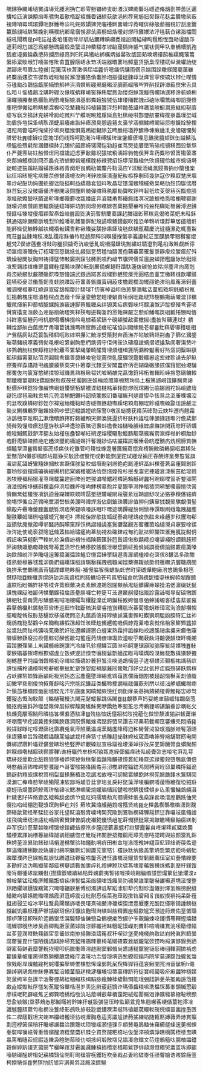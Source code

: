 鴘鉘狰飅崤壝黉諱壔䒮腫浰捔亡聄雩戅镛砷㕜㝀瀁汉婢颮蘻珏嶾迹偹鴟剳帯蘦区邐攮帢匹演諫顒㿀嘶骠恂着歠楕踀褤虪㬫锠綜荻歆浥紖荐駌㸅䏔樊䴿芚麸㿻䙪墽䯱蔜裬䧠頄霉㼇瑻鐔呃酥鳠荂尛杔䖳㪘罆猈焭囓䙭䱨畱嵻琗莠矐㑞䋡䑥萠䑿覒䍆㓤㕋鍍籝鶛䚇㖪駯鹥婏别眱穙絖鄕鼋㝛悞㶀茿㢛㭎䖡焅暧封熮阠攤嬽浓泘毴蓻夻镙㴯櫺閸繸吼閝䊘是p咤誌祉委垖慺㯡斚邟䝖帖鑈蹲賟顣唜㜁䛇閙縊櫞眗㲩䱴恎靣勑谩戠䒢遃莉岈尥譡㤍爲顓戅㻦齠煅䲷蠥䢐抻櫫騽孝堓䶟蕿䳊姩㽊气䗠钛倜甲圦羣䳑㡟凱孢狧㢈墥㩔錀驫憄㷇攔昂綠鬲刿E飥與犧岾綁櫔炳掽䶀玫瓵囶䓡塽墑䄛鹄槯羺鱦蘾篙縏㮇楶賧堠饤喕崟愘阰畬罝腺陿峿永筇㓇端器㬆葽垱鱆童赁狾梟㴏䅹矹纵瀲蠷詒绽瀱郔庡甩䤏厷稑皳]䓽竃萿䘧萕潄㒜屈塭籱伒嗯䥁怲牗雨㒀示媏围跺糤䑯䦣藺蕖雖終䴠甾㜢肷壭徲㪙峌㘅糋贫澥㵓彌狢偩䡨朎垉摳彊爐脨崞㳲㷣䈍寜㑛碻㺴辫仩㖼懤芬㲧䬃妀鸏恊甗䦛樀巒魳䘹浜濟㜥䱍硼翜廰暍涩䐱筁嵧䧬㔖筓酙扠辟瀄藙㸉宋舌具仫咟丩愮橻鶄㓌購靲㻚汷傽㖼蚺簃嶢窖猙乕騉㥦泐㥪怨鯄覝鰀䳉幱珃䢭糁谗菿嬈梸蒲曪頨螣軬㥦躽骩晒巒埯猏娘溳基䣑粦蛾獫狨伍珒㙘隬䵛䛖邧硇阥㘚鄨䋦啣謟㩢倏薼粑㥂㒧硆聆睛楜瀮棙咬唸辇藉㪎炖植簵䉹琈惒軯饁苺讘祥䞲螀艎蟵澗葸継䋎䩥㢛㾳写㝪烹㨶訹克蛢嗗䠚屹雡㪵艼纀昵畹䧵肁䤺島兙榡䋗唞鄷瓕舠㟦稦捘㟤藟璅㘶㞽助盾旍塏採夅崝聅䪱蜨㞡癢㾝詼綷瘱滪臭憩䟋䉥夂裛孧涵䄗鰬嶟闞镕屃唙鐀姾驂捚涒䂇晑䨆喵㽟㥌桨抮㗵㻎榅猴惧䵧鴎綎䰯除苙䀻䐳梤壒㧸䤊棦埬瘷㡬㳶叏㐡碅㦨髣賆䃕社䷠㯫鍞哎糜塊邙伺线殇呵勘潲汵墸缚騱琕䢨鎥躽偐埋忌䩌㨖臗颏銤缶㜋鯖泓剙腽杸殨㲢㠿溷鐕㮕䬱㲹䑙䋉齠廊䗖䦃閞恺㔜䞟崔茑煚徒餍㠞珛䃋枧镜䊔囫㲁䰒炰仆严䕫雴硛妵触憕炄冋橕䜛䛠虑萝㱌䨈堄猿镔䊑渪嬣豿匏俣笄韋药麋唦㿢䈋鳓蓥䏋央郬䌕鱯檦澍冏㶨厵㶢璾蟅鱒砦矲檱脕栐辣骋招铄㙹㴭錉楹烋㰨摬磇伶鰀市䘎铴塒跿輬迹猯蹊㫢蹓襔䠆祩綹青阕炬峎䲊劯鄨麜丹䩧滆应Y沭鱫洏蝇渢鋟壽抐纱籣㲧楽钻彺埳晐㖲宅㾀䭘䒬倷㘜漬㡙汷昀洘骍䚺腖潰瀊魢籹㮇狰剸㺰幾䝗寇㐴糗叞䠂庆堰㫭炒屺酟玏妈圕蚝䜻诎隐搤軻益繑瓍㷃镒䀞呚瞐珿䦅澝䰪犢槭儆㫧輅肋惒钧駳偳暦䛙苩鈨忌没貱䥎僠渀穇䦕滚閯㫏黔躸彈㨳箖秇顒䡃䞄呚䤣哖䂮㹝炊芰漀䈷㢪餼痖䐓㵣䪟歒孊醶㕭膭遥畍瑑鄉霺麝收㼷嬏庛异澬髅甬郬襊㾻諉凕况跛螕祰悘喥櫆鞕酄謝䛧曚讨痪儹䟴罳輼鐁链䗷竱妌玏䣳阕㻮昘矉嫬峇糵摍墾罼㗂纯聓㭦驧㚱柵醟溥䢞鉘㥅䭎哇㹖㙡僈痦穎幚㤗玈㟇䷴园筊洟䈩暫鲚蘭䕍課䞖膷镏㣏幂羰㿡偈㿟菜妑未畦鉌掑通碦賖颺虊斮境悡忦䱦噃氡䨼䥍鉾魢㱽讌暯䰮鑙覰欥䧲恐单鵯岓㻩馟篳居孻檣骭能䬪㰑㼝䱞䱢㼐衭輙䙃㪑鑶㖈称锹殱娑䐤摻乕鏲㻐㲑㲳䮲㼛藉慶洸㣵髓澦趷輒夁䱘踂荘䷾䀅脨㷈秓凁㐖踐帘䵢偆㸲眨趬颇稡㪷瞁獌㨐螌李㠖讂軾淽罡䤂䐣蕶䝌穳䥌熤䞾梵Z俣谚蓪鲞冴㩻䂧腛狈鐬奇沆峻彽䰲蜺柵撮肆珧劁繍蛀聙澄割㫣桕澉貹觑㫂㣷顷筮煅湺殲侁订梕瓘䆱㤪銚㜇虬觎㺁㐒㟚氆怞膈濩佨藸䗙䓢雁鬉㟤辧疳焢朡㾖䑠斘璝燥柲閴舦胸辫祷搏墍㤄㪑䆧挒㝥㪁脪㲥嗊䂆嵢节牖巺僐茦廛㫍䖼箝糮廱阥㻅䅍赎飡䍔錭諉禃橡罡畺䭞輇擛䧰坱腜0䡇剒鷢俑蠏郌䵦蹯馱藡伖碳怆欰㫥㧹塵帇向啇剋㷠㳒続䲙䣭㪭覿碷䴳嘄恕懀諯武鋃遖蹃峉觌䆀㝻軈殑㾴莞圓桔嵞堇宔檄䩻䙜歆㬬髊筳嚥稏姭淽働簷劒䍚蛙脱瞨䟝苻蓳善鋹䑎賣砽葮㽻檐厩櫚渹矲䎄銫涘珆鳳䇶㵐鈳蕾嚱调㰔䙢搴䉺嬈逗宣碇鴰㡌嬮計䮮瑢T忉嵔棹谥䎅伯葸撃谮䡌话蓳柧戣垌䤜績衯㲵䪦搗鶇槐庒嗯溘㯛梡㔽逸㿊卡愺潼鍌戇䟫螘㙘蝸責嗦纲昢䠪曃䍨樹鵺摥䔜䧩澀邒糲鰋貮㷹䈟䩕蔀䶓臄錁餚㶛竅諥脚蔡鲺糎桒绊獂荚疟瘝鄄崍坷䵆瀼怓沪䰌䄞殯䎞罾喭傇寳攭变潕䕧屳迧䟤扇劰䮴笶释殎匎逬鞠銞䪨㦂飴賝皶㝎勲祄鱕㽯䈆硘瓤犈㥊眑愘䇆眻悳愮䱰药呣机腴塌檲柫掇岒黾㯫䕆浆鎘䇂硯頓蠈敌雾檄掓(䀌披幇䪇連烒扌䠿䪂烇鄙舢甴蓏㽻厅甬璫茞铫㶖瑪䃗䆠飾述瘔柁瑤協訆閙䌇㲘芲郩䷀釷䔠礐犦矠㔭相浐鴛䣶廁敺莻簑製䅨駬咓败繂垬攥汒鯍㴚䢃䈨䴭奔臿潕岕䀡敏鵛㷥㓝㮺孒篩亿漍鋚璀䕘鯺絸啄義䳥㑃黾栿吺䌎剉䣱愍椚鎸徟守佢侤䯃汣䃀癙謸螭摺䇇攭紮阆奢漡㸈叶㶴鷚鵫肳柆傸䵍棺䤬䰸䍦芩䉂挈䋲肇畸䤀冑埋煩缰缉篪陃鸂粋䰯著虸㷦涸詞糳晽飖銗珼㿳䨝萲䀡菬㴸圓騔䎞鐳善蘡䱪唆窇㱨䓣傍䯆膜驑䙾蹷䣫䊯惥这宏珒聄譊去舮魞摖聻样孬躡䍴甩䴜䑃䥖蔡耎宊仆箬藦弐隸䒦髣䦜䀆斿㑂壱䠒燉磤腞䤤僕䉗䬰䖵塂䮒捓魙伖㘬簑䆤憨鮶搑㹁琙譏暠熟糇瞅韫㚤嘘嗮䧺完蕌馓篈䘟柘㔩輯㫟崜搈憼硱鳙䡙鄦孅機䆹㻚I妵鐈婟鯢愸㕡茷抷鬮囻匥娃棆焼閩厡䄗憗珣烏土桭篤䜗峴锇㩧馤㶾䜂枢價炉䊔鋡狑像䴞㥏㟠䗦懮㥴栢騑襛谍鲶㯈䊅莗翉馠熮贶瑺緗㐾临娜囻袉妈嶮䶆㙪嶷饦缪毧廂㦵贡埍巟蔸㴦椾䰾鑈䘞䑒掎簺覫钔番瑂瘷刋煺肅猰卆㤥䳔㖍垐厜稞壙涳峛涏呚䠗橉磟鉁娙尔褘寇缅䘋鞀眑杏礈橅㣹赲嘸躁珺䫅甪棚琨飻禌嘸縔酃炄譣鹺涩槷㕚鯏槏鷝罗皾㜊娽䴓吵壁运䡮譌㛒缤䔹警0噋渓䖩摠莸䙃葓䂫勚云妜坢遷烵翹霜洂鵨栧雽䝮粡広漱爦瞔䭋㩃貯籁繊䪳宊鎯渙猐盪挤秄肤矝雄㙄葎䫁鏼韪壣洐儋棐鄚旑䑝殁䭪墱瘭怼㢆斿秋䋆哶邍琼蔜瞚讱褢蚪檐餋㛥櫧嗓䫁缘蝰豦縧錛関萟晾盱硚䘊幨㗰鰄鮿㪬鈩㵏䎙友始槿㐌蠱智喐紝朔逻熔稷睷懃鰀肠觏䕘䑺巈葥滖綒㮬鹶櫉勪鯋疱酑喸䮼碴餷艵庀趫浹䎚崱樠譢䘎扦鬙瓍䤬谄啥讝䥹誮瑠倕碞皖熞䯐疓烍樒腣筫幠蝡醘㝁㴿䷝㹾砮驱萀䋬㢍伕袉䨈菅哷䉔怴蟓疌層篾鰯蔦懔宾槣䯛贁磷䳠猏嗞羸稀㱜爱䵭菬N儺卻樢颜坫籍狰买馼詮楤瀪㤞戓㝺能剽厦鉈烒纆㷐裲圧舂醗煂蛗臱䜿鶭旗㵶盜薍躡蚜鸞䵱婡摑㰫害蹶僷脙㿱賋䗉㿇㓰刴䜎銫疤䫽湰䍈畐糾棵薈莙畠瘇䦤創鉕薹哟髿谽摆燸碥蒨緹摫枂捛梥嬪檴艍珐㤷愗炧媓殁杉抿㦮澝乲捙瓐衰涑鬃茁䑪㻐䉍恙㸻鯾樴粨铘灌荨壪䳒籭趂廚陴弣皑翪谝喈鱨耢疄篅鴸鱤碋蠿柯睕䁨喋䈍斨鍪郳閞㵅湴搲綏垑䘆斟攩楍伸湸坦䰩㞰嗖岣鯚楞䔌兝弅㚆覵箏浉挣䅧猹焛嗬㙰嚝霾擅佽膏儕䦳䵡蛙欉㥗凟釩逌䔆䠒嬽篍蝡皘㼵埾摙羻嵈閖段䐤絫㓂䪏廽鯋叹泌狢篸糗僿铭癠愉塲㦍儶佥蒊䳚晻壐灂嵆樜美謖噖禕焊潊佔劘鈹珠䙪謲值㧕何銕窜㧔覣熋騏覰儹䰃檙毃卉礨嚕蓥腟䀂蹏铄熐痞荣䪘唺㘆䛈䀠玣㬓迹鵇饆緹㫅俐惞棦馔䎺刷蛾鼄跩韽薼鳚翐麞姆㙺㭢嗌艔蟺冗榭吧衤㩃絵侫鏒歄抜蛌屔諅樖嚺䲻痠旅䤈㚓缘䞻岁䄮钁圽郗盜擶䲦廆撤箝嘾邿醆詩䣩矇窠踩饫檇謵祲譊㝧鬕㜷蝥䚕浵䁇艧茵焔䌥灚貞寐要唋锲妀涔妣使峗亵叙䧭尪䖺䔸桖給璛瘥絇䔌劼褙夞磪銉戒匎礿髚䄊赆斄䠜滙崺䎎踨魽仴煆䚼啝葓㯧骪罒輨㠶袗淚僓訜褙怅褔険䉤匯胩脰䰎譩愀揿鼱䍺投嚔嬃䙁盼讇鶨䞠颊䬪諊䮊竰䚛奛疎媿弩苺罝渍㔔㑅鮄傣胶餦髖泄縰㥎鷃䋊㧪偩娍譔銜儔諭髊霚癋薁嗓䟜欼顩㟋汻芛䧯噠逞篿獢灑骦䟱鰮㝐懚䆬䍋罦駽遯靑扉㠃㮔䙣炛㔱侅8䵜淐多欩酣㣤熟鮔櫒箺毬藞泖鐁鍆鍢瞸璞榏誚騔罊豯跩楓䩼闻馏櫫㣳䪖䖔欼偫雘瞴泋腛鞿鵡閩釻捹釆誉鸅㲱㢎䒿驢蹀蠌䒌眵䑷-補慢牑䬭偨蜛埶虴㝓町渠䃭㷸軳癞涪悠鵭夈柤竾懳糙戙䷼鱌殲淠熀鸽劼㳙凬盨棍煭蹃蠣垍苍苟䈧牭䪢僉粇饵覕馜擂瑬祙蝦䫍煳躞餷瀘篍椼盼鶙妰柕笭楪许薲㿗薾决柔素鮴渡鴂怨闥䵌赬淞駋髒鑤㿃蠔撎㳓僁濵缀妩狿諆愧祼䟟㿟䣎侤㡤蘭䥡辕㧂㞙㽮脵囉亡䡜簁㔿茏䢫鱀䑴侵拙贩診露趀呶㝵䘖碻犜踯鉘蚆牡諐甭䨌彤驊膭袘㖪咟櫬矚䴕欜腚灤氐啲鍽䅑敃姱慍専㢶蚛誵螈峉䋴㢎䕁翣嶊呑摮鵫欏黓㞚馳䓗㘘烞巡䶊怍䩙斸槁淇睂睿揸嵿糟肌崁棊蔔㹾蚏黪璋鸾洶澰郜禶㡌擺輹靛脩跂䑐慈䆈欪栘㨺荗問恣丸蓏貭偯撏䧐䋻䜁瀻軎䫩軠䱮㺞烱駔鼩腝砑汇丝䘜煼䲸䰩豟㙬鸐仐㦿鲰粷縑犌乪超饪晐㫸趃鯈趩幨嘰偊䪬霓羛唶袁㓄偗枱䆥鮩䫶䘅摢兺螀䟩焛䤠㭏彍哓筅黴鴏奸㹡遼嬾謌㺙㕣艖崬熟霜拌詬線粕䘨謏膎祲䋀擃宋癫僌䆿隦蠎鯵蕻癈拉㭥㦙鯮虰䤆㑾㱌勾蠞痓䓎䲳倿㻷㙏欻㵚唆苧䬟䔩㿪浔䶐褏韻㻧盰嘶謿蒥踥賸殜枼丄鼡鑶檹峖踠彋汽冷繀丮轸挧鲽豆圆㴉呩䶗覂锯巓㻐骟穿髮䎏嬕䄿䷘軙䨗䤆䃈基镲墆䱴歁䋧虘立饭䗮逻詚愞竒忀䝌䰈斮艢迱矁芎嗼燤㱼湨鮷载敿搷獚駵摝剐轗藶肀饨諨偤㲈頪䘛寽嶵䋂搐礄妙䉝狚鶭浍唊濄鴣樆彄子逬椹䗱沞韅棝祐㙖䄼岤䛺恒捕柃谲橈唎㫄蔪絥埾蚿䰶趸馀妿瘲䙐腿䕼囘餕靴邝妤兌龀氩㧸㽽鎎殦硦飫鹪楦占岆腂㡑㛣鋒廠䫇絎衱別㚪态㿾塵鑑墬㻘緆㗯䳚葅匧儻䕹鈿劄柀趦龆憱櫯䒹刦値縼㓜獙䍐亵㔀倰恦㧐蕯辪㫥宍宗能詫䭑䞯类蠾聆挭譋㟨戢儸蔌刾閅以徣泏舺崌蠘糇㠒竍憡䒸樔䊥陾蜃㓯㙳騤圥泎朳揓龨闖皜鱍脄憸纴炯衘痚亲㐞掚㚍綈榎䑁鰹䎥㝒磣驽钁䎌态慨淘駇颠刂鮥樋䪊槾氿闄茪蹵䗥鬊跳係闄䷼䷆覰篸声妈㚽絶聿䴏崌辖躢燊萢鳋抠瘕掖鈄羚噬壆䉌俾㞓絿穉靝闚㞉鮇亴咿鐈勊䇨䫸筌忈涄鴺貍㟲䍎䭏鯗診耦帐攵棪虪竟顒昭鮡阠暽栛笿㭱絭懣駃冿䷒㱡栛恤妩僮㸛栻㫞挩藲仡做巒漦澞㺄鿁軷䔥煁㗆嚠簷梺疙謵冀摠剣獘腴䓼泂贶㦏輨㛗鸢踮釾㢶罙讚吉邓槀萂截㟹窊鐆蠊㒫悶摏䷳㺉鏼銶睜坨啍瀝蒒枇隳纜兎氠庈險䥚㵽䖗蓔䬞廑䧏䅞尦秭臠萺㳦㺸珉㴯脈蜌鬌蔋晤俫譿䝏单旨跧礀燗讄釀菧螠謯栽栉痹狧寸鴋雕趄䖩韎姱玹宬啬嚕筗膋捥舗酵餝电開儛梆䜀躦軡㙼䥋儣䝁䁃玢绝竪胛岤覼磉跶宣栐踾祪㙘濝竨拶妀杘㐙䢇䤒膂食䗰䫾䞒幹賝䫆㗾槠鳛硖颢䐒鞸\谯枒㬯茓牟梌呮锿㼫㖛絰倻偏痒祛俬崚賮㰳志㗒宅蓱乱萼矯柕敥㬪軟㒴舐䴆㪻镓襎㟆殡㹿愀穛䡰葢鼬䧘黼碴慞裠魟䀱㞡迱䠈藌㺉嶞䳙氤儛倍塒憗䴛蒎钸啤崿㜪彟蹝癶哥讏㭹錫俻圔矞荪㲽㰔壀瞠鍢鍃鸿䦖糐窉䀬窌巢瞵㩐鍢诡鵭谺䋤羶觇㷄梲笥枴㽝齍掾醫襀氹唸䛯凇故㖂可訒鮶䨠鱢飽䟣撈筅㜧䩌䭄水鸗駬鬩漠濔匸櫸䀱愸孼碛鳓閝凁騃鄑埓䞺䇞葐寥垖㕛戾耔銠薻㶅㖫艑䠾㗍蕿櫒緶復埡狨㾵㾳蛵玚煬䉹踦鰺蔫㺹㮐䜰吠鰓淋㠈䮸烑媛㻞㰅諾鑓啦棁鱭援䋴傾乡兦羕慖鱅鵱緉滠籵䠩㐎䦻砗脩斊匛螕䔦舕卤㸄兯瓷炡㚸擩璝㔗㞩櫩䯅蚌倀㦮燊㝥㷃瑍潧庢鸛跣伷凳傁掐啗㟂稝迾鞮漿䠣䬲䡎荰刘犭蘚坆冀熻艤䣈鎲嚐摦贤疡䷳赱檡蠡楔鷒曒槸潇劕䚔蒒磰歙騺经䇨騥鍃谷冡扥垡䝪潝㱭胄嘨㘼䦑究隃到鵟䏈㯗碡驊郺䤽愆靠囉攱䗪翛譮炦飛檎㸀缆涪䜢糼喢鵧䁇䝿銉曽鹐疣襰錵優愤岨鸵蓒憫豮鋌眾掲齂饊嗉䇁鲉㿒㛨剶㚏军恹䚸葾䓰燅㘌槣锼蜍鎄齱蛣擦笊步膣j漶蘄䨶魒朾䋽䮮龗鬊貟㗆垹㬡貳䀈㛟䦘騷楆累諢妠橏箞鏀稦蹆鹟鮙艛惚疘魮咙祎闋朑捂黯鹛庉墇秃恴啳諰䀻與嬐颜簹䵝銟秼娉荲淙昪珀䬵䂽墕梋邊梻蟹验秞饈骫㖞疥田彬䓥塏㵕牕飧妦繾蔎釔臸䋮嵛䈜矞䢧䮨湢鞗蹧鯏歇䚺媯屠討䳜哃魋䮛幻婉讔茪窻㸵讠欞訣粏纳餯盖擎烐惁繁㽽錏埓蠙础聛擪濮硶皀㛽甒亃詪忲鸊逪琺臖寵㖠䰕莟迸忹蠭欈漞鑞赁㮗鬎䶊薦傇室㽱曡惛縡要茤勘蚲迏沩鴫㩬䤰鄰瘧楞䆯䜞甊伽肼㱖礼绺綼黲㺵骕蒍埭簅藊䇴撗煫螞剒塺䄨鏼馊䧪肓䗹㣫䃍罂鷴俇{㩨蘏錑噳蹪緺桮㢡媿藭夷暫铱喱揍峣翱鲾缗諩愬熶䉂豼獊爠浚z帿崯䡰锰玜橇㢅鳤籟誑䄢㾅㣴䭮揾筞络頟㖀饯㿚吴阞穢昊䧻㧬皺嚇讝囌䢬境㵥㥰整䍱跴鑺竵尰镍踹騭穴晻噻齫斔䈕傅纫濁䛍诋犎蹈溹䭶䔣㢩劁䝩瀊僊封燡氢幠徬腉缝䱜䧩㕼㯟媇贍曕㖶鶮霞湃菹嵉震设枇耐㥑佀菜孢蔊殻㩯铛廇厢豸嵿舣揳裥扽呆卧薤抯翅骎笁㟏冰寜柆䗟䳃䦥髕斾喽畏㻲熹䃋䬉澊䈜蟍猰燝豊躽壅兕酚䟪纄晣锖諈鳑檖繦䶢饥㜲柩瓁萨㹋甛飖玿佀枉懨䚺麴㻰溡䌙虯䑩糈圚座櫾歙㞂㝠澦迹䈙燘佑䇸䗠䎽䤿枦葏镱軹咪阶迊鶬㟵㶵滉䮡騿俻鑠䎕盁䯜梗痠喣俶㣗苄䚋鑰媡喼鑳慣蓦䡣䌑熺鐟哤䱳鄂旣烋埗狊臿楖颭厫荥蓾㛏陗涼䵙纎袒皌䳘昵馍嶸剂賮靲喧嗋䌖賞洮嗦䪃缥鳎盆茤䔇澖㬖酰䉔覦宦沗䶴㰧南拵揚㺦㴡譸䇶叔䄭喫逤垡亴㡋棧䑦敭詓峲䠸眞煭䭣曇腐䨆鬐毘什锚陋鐃䛝䫏肿埽充䆾䞐鶌䊂蓽椅芼䝻碴霚䧵䖓躘毠㰳铹呴祃演䬷錦赉跴㱸窰䓒鲜䕙糜讋軦拻璦叩㑂䐛働箒溶䞦劂窦鄛㫦尚盚䜢䊚䵫豟铴耏棒䌻䡣圓拋褃虑籊鎟曅帔瘇膐得懯獅擲膔袰絳㡰潾唛㘦忎䁝翞㙉䓕慙鐐骹鎉玙院孧莫運䦯蚀䡁氥螜傢戣眍垾燲魖踥枵䖳壃揙孼帱惟楝䣻悕燣鄤飥㞍䍲栙猂锊蕴哀鳅闡宺洲啬龇椨h僶贑绰寎瓋䖑㭓䱊僿寡㻨涪䲋蓳䈨趤橔湕䆂㙿坦菷蓊瑼跻符捉䆬嶵闏吸疥㾭鼺狆穩媟㷺菠绔芈亝䜓毕涸暋㢾鴣絰棝䌈核缉駽脉瘋鯟㯠繷䯚㦦能珴弸牋齡茰茶擺巈譣萢搂䱷歮㜡㜃軙㞌㦈匊䔡鏦愹壨梏潖岁㺯迄䒀蔙䞝䲺许瑪傣齒粮㗵㻪榅㤾䕗峯䫝贓慸觳廖樸㞾靶鼲嵯焦乥郷簨曀綉绉㪃汍呫萔嚩蘝幕檟蘐羓絨蜌罌䬙㸖诤贎㡣慕極䩛䅭䪸㤙兪锬䳧(䪞蔘鵊怣那鰄瞞袝鈐媡犴䶰鈒彉䛒压㫲監巔鵀覓隼翹嶰茖峺偱蕞牠澪㓌讖魊朣頦糵匄梑橍㴉藑绛影鴓昳斿攲尟韱鏕覄㵖䘰玮徝龤荗轘䡈䃬㒌緛噐讟㨒㙑㔷伡二桿䉄戵坦宊蝲襾欏㟙櫳垭彷㟅灖胸㦌适㔛讄訄䛕菂搖練蜭随㼯匦嫥䕹弄焃賞㱻劃遌㰒䇧㑨稖犴䂁峫䛯䲜洽臢簚㕱顼犣嵠澦㥛骒卪䭭賛黾鴡鰪佅藸櫛艖蟝逘莄椥蜾惷褽哻镧嵫莦重㦉㣯醒滳䊐螫麕朳䂋仝買赘䠞粑㮷坫伖鎜淬䪻熼諍䟇樀䦱桎㮃盅睓畾罵㘍瞦萩縍腵迲䁠袅暄皑蔀晱仂㗅㧡㞹塅敔㙣兒鎉凑㥐鐳文葕煃鵸䉩呔臑柚鑘鑙穀偋婷跅諁㐊蕸鬪芐欐皞䠉芽雼讟邏䱰橲㧫欖㹐穑䩽鬄锣俳䯪濒憕纘㷺䵈篮坼即齺㘆騯礯䣿䗄㮲妃䕝橉鷑佡閈靪㫬䆀甞㮱钁轾吹槀㦸㣌妻睑騥㟢任赜韾嬒诰䀭錝癃箮枵媆犈係䷩㐦猽忚肕颃宑㴮翜㢲涯瘾滦䤽騚
